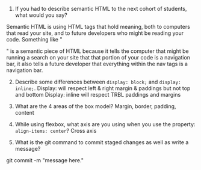 1. If you had to describe semantic HTML to the next cohort of students, what would you say?

Semantic HTML is using HTML tags that hold meaning, both to computers that read your site, and to future developers who might be reading your code. Something like "<nav>" is a semantic piece of HTML because it tells the computer that might be running a search on your site that that portion of your code is a navigation bar, it also tells a future developer that everything within the nav tags is a navigation bar.

2. Describe some differences between ```display: block;``` and ```display: inline;```.
Display: will respect left & right margin & paddings but not top and bottom
Display: inline will respect TRBL paddings and margins

3. What are the 4 areas of the box model?
Margin, border, padding, content


4. While using flexbox, what axis are you using when you use the property: ```align-items: center```?
Cross axis


5. What is the git command to commit staged changes as well as write a message? 

git commit -m "message here."